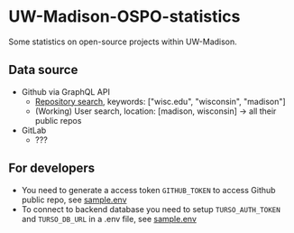 # UW-Madison-OSPO-statistics

Some statistics on open-source projects within UW-Madison.

## Data source

- Github via GraphQL API
  - [Repository search](ospo_stats/github/query.py#L135), keywords: ["wisc.edu", "wisconsin", "madison"]
  - (Working) User search, location: [madison, wisconsin] -> all their public repos
- GitLab
  - ???

## For developers

- You need to generate a access token `GITHUB_TOKEN` to access Github public repo, see [sample.env](sample.env)
- To connect to backend database you need to setup `TURSO_AUTH_TOKEN` and `TURSO_DB_URL` in a .env file, see [sample.env](sample.env)
